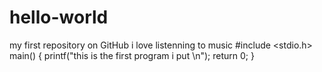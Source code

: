 # hello-world
my first repository on GitHub
i love listenning to music
#include <stdio.h>
main()
{ printf("this is the first program i put \n");
  return 0;
}
